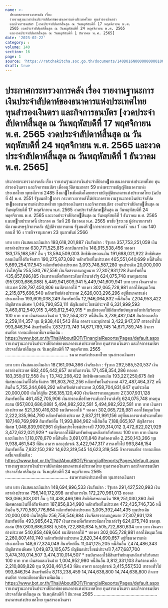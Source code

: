 ```yaml
---
name: >-
  ประกาศกระทรวงการคลัง เรื่อง
  รายงานฐานะการเงินประจำสัปดาห์ของธนาคารแห่งประเทศไทย ทุนสำรองเงินตรา
  และกิจการธนบัตร [งวดประจำสัปดาห์สิ้นสุด ณ วันพฤหัสบดีที่ 17 พฤศจิกายน พ.ศ.
  2565 งวดประจำสัปดาห์สิ้นสุด ณ วันพฤหัสบดีที่ 24 พฤศจิกายน พ.ศ. 2565
  และงวดประจำสัปดาห์สิ้นสุด ณ วันพฤหัสบดีที่ 1 ธันวาคม พ.ศ. 2565]
date: '2023-02-22'
category: ง
volume: 140
section: 16
page: 1
source: 'https://ratchakitcha.soc.go.th/documents/140D016N0000000000100.pdf'
draft: true
---
```


# ประกาศกระทรวงการคลัง เรื่อง รายงานฐานะการเงินประจำสัปดาห์ของธนาคารแห่งประเทศไทย ทุนสำรองเงินตรา และกิจการธนบัตร [งวดประจำสัปดาห์สิ้นสุด ณ วันพฤหัสบดีที่ 17 พฤศจิกายน พ.ศ. 2565 งวดประจำสัปดาห์สิ้นสุด ณ วันพฤหัสบดีที่ 24 พฤศจิกายน พ.ศ. 2565 และงวดประจำสัปดาห์สิ้นสุด ณ วันพฤหัสบดีที่ 1 ธันวาคม พ.ศ. 2565]

ประกาศกระทรวงการคลัง เรื่อง รายงานฐานะการเงินประจําสัปดาหของธนาคารแห่งประเทศไทย ทุนสํารองเงินตรา และกิจการธนบัตร เพื่ออนุวัติตามมาตรา 59 แห่งพระราชบัญญัติธนาคารแห่งประเทศไทย พุทธศักราช 2485 ซึ่งแกไขเพิ่มเติมโดยพระราชบัญญัติธนาคารแห่งประเทศไทย (ฉบับที่ 4) พ.ศ. 2551 รัฐมนตรีวาการ กระทรวงการคลังได้ประกาศรายงานฐานะการเงินประจําสัปดาหของธนาคารแห่งประเทศไทย ทุนสํารองเงินตรา และกิจการธนบัตร งวดประจําสัปดาหสิ้นสุด ณ วันพฤหัสบดีที่ 17 พฤศจิกายน พ.ศ. 2565 งวดประจําสัปดาหสิ้นสุด ณ วันพฤหัสบดีที่ 24 พฤศจิกายน พ.ศ. 2565 และงวดประจําสัปดาหสิ้นสุด ณ วันพฤหัสบดีที่ 1 ธันวาคม พ.ศ. 2565 แนบทายประกาศนี้ ประกาศ ณ วันที่ 26 ธันวาคม พ.ศ. 2565 พรชัย ฐีระเวช ผู้อํานวยการสํานักงานเศรษฐกิจการคลัง ปฏิบัติราชการแทน รัฐมนตรีวาการกระทรวงการคลัง ้ หนา 1 ่ เลม 140 ตอนที่ 16 ง ราชกิจจานุเบกษา 23 กุมภาพันธ์ 2566

บาท บาท เงินสดและเงินฝาก 193,618,201,887 เงินรับฝาก : รัฐบาล 357,753,251,059 เงินตราต่างประเทศ 630,771,525,815 สถาบันการเงิน 148,915,538,456 ทองคา 183,175,168,597 อื่น ๆ 13,594,509,003 สิทธิพิเศษถอนเงิน 191,688,021,922 สิทธิพิเศษถอนเงินที่ได้รับจัดสรร 190,275,873,092 หลักทรัพย์ในประเทศ 465,551,640,699 หนี้สินอื่น 5,669,254,117,543 หลักทรัพย์ต่างประเทศ 3,093,748,587,280 ทุนประเดิม 20,000,000 เงินให้กู้ยืม 255,530,767,556 เงินจัดสรรตามกฎหมาย 27,307,931,128 สินทรัพย์อื่น 435,857,696,185 เงินสารองเพื่อรักษาระดับกาไรนาส่งรัฐ 624,075,748 ขาดทุนสะสม (957,803,686,088) 5,449,941,609,941 5,449,941,609,941 บาท บาท เงินตราต่างประเทศ 528,797,450,806 ธนบัตรออกใช้ * ทองคา 302,065,728,981 ออกใช้หมุนเวียน 2,215,875,696,540 หลักทรัพย์ต่างประเทศ 2,626,003,296,296 อยู่ที่ธนาคารแห่งประเทศไทย 193,609,038,249 สินทรัพย์อื่น 12,946,064,832 หนี้สินอื่น 7,204,953,422 บัญชีสารองพิเศษ 1,046,790,853,111 บัญชีผลประโยชน์ประจาปี 6,331,999,593 3,469,812,540,915 3,469,812,540,915 * ธนบัตรออกใช้มีสินทรัพย์หนุนหลังเท่ากับร้อยละ 100 บาท บาท เงินสดและเงินฝาก 1,152,554,322 หนี้สินอื่น 3,739,482,048 สินค้าคงเหลือ 2,259,114,357 ทุน 9,938,461,543 ที่ดิน อาคาร และอุปกรณ์ 3,422,947,317 สารองทั่วไป 993,846,154 สินทรัพย์อื่น 7,837,173,749 14,671,789,745 14,671,789,745 กิจการธนบัตร รายละเอียดคาชี้แจงเพิ่มเติม : https://www.bot.or.th/Thai/AboutBOT/FinancialReports/Pages/default.aspx รายงานฐานะการเงินประจาสัปดาห์ของธนาคารแห่งประเทศไทย ทุนสารองเงินตรา และกิจการธนบัตร ประจาสัปดาห์สิ้นสุด ณ วันพฤหัสบดีที่ 17 พฤศจิกายน 2565 .................................................. ธนาคารแห่งประเทศไทย ทุนสารองเงินตรา

บาท บาท เงินสดและเงินฝาก 187,161,094,366 เงินรับฝาก : รัฐบาล 292,585,520,537 เงินตราต่างประเทศ 682,405,442,657 สถาบันการเงิน 171,458,354,286 ทองคา 183,359,012,558 อื่น ๆ 13,742,298,422 สิทธิพิเศษถอนเงิน 193,227,250,675 สิทธิพิเศษถอนเงินที่ได้รับจัดสรร 191,803,762,256 หลักทรัพย์ในประเทศ 472,487,464,372 หนี้สินอื่น 5,755,244,666,292 หลักทรัพย์ต่างประเทศ 3,058,704,831,647 ทุนประเดิม 20,000,000 เงินให้กู้ยืม 256,185,120,400 เงินจัดสรรตามกฎหมาย 27,307,931,128 สินทรัพย์อื่น 461,452,705,906 เงินสารองเพื่อรักษาระดับกาไรนาส่งรัฐ 624,075,748 ขาดทุนสะสม (957,803,686,088) 5,494,982,922,581 5,494,982,922,581 บาท บาท เงินตราต่างประเทศ 521,350,416,830 ธนบัตรออกใช้ * ทองคา 302,065,728,981 ออกใช้หมุนเวียน 2,222,335,964,790 หลักทรัพย์ต่างประเทศ 2,637,211,991,156 อยู่ที่ธนาคารแห่งประเทศไทย 187,148,769,999 สินทรัพย์อื่น 11,993,884,962 หนี้สินอื่น 7,188,065,167 บัญชีสารองพิเศษ 1,048,839,907,961 บัญชีผลประโยชน์ประจาปี 7,109,314,012 3,472,622,021,929 3,472,622,021,929 * ธนบัตรออกใช้มีสินทรัพย์หนุนหลังเท่ากับร้อยละ 100 บาท บาท เงินสดและเงินฝาก 1,118,078,670 หนี้สินอื่น 3,691,011,848 สินค้าคงเหลือ 2,250,143,266 ทุน 9,938,461,543 ที่ดิน อาคาร และอุปกรณ์ 3,422,947,317 สารองทั่วไป 993,846,154 สินทรัพย์อื่น 7,832,150,292 14,623,319,545 14,623,319,545 กิจการธนบัตร รายละเอียดคาชี้แจงเพิ่มเติม : https://www.bot.or.th/Thai/AboutBOT/FinancialReports/Pages/default.aspx รายงานฐานะการเงินประจาสัปดาห์ของธนาคารแห่งประเทศไทย ทุนสารองเงินตรา และกิจการธนบัตร ประจาสัปดาห์สิ้นสุด ณ วันพฤหัสบดีที่ 24 พฤศจิกายน 2565 .................................................. ธนาคารแห่งประเทศไทย ทุนสารองเงินตรา

บาท บาท เงินสดและเงินฝาก 148,694,996,533 เงินรับฝาก : รัฐบาล 291,427,520,993 เงินตราต่างประเทศ 756,140,172,898 สถาบันการเงิน 172,270,961,013 ทองคา 183,066,303,001 อื่น ๆ 13,438,466,186 สิทธิพิเศษถอนเงิน 189,251,030,360 สิทธิพิเศษถอนเงินที่ได้รับจัดสรร 187,856,834,990 หลักทรัพย์ในประเทศ 472,435,746,736 หนี้สินอื่น 5,770,580,776,664 หลักทรัพย์ต่างประเทศ 3,005,392,441,435 ทุนประเดิม 20,000,000 เงินให้กู้ยืม 256,756,546,884 เงินจัดสรรตามกฎหมาย 27,307,931,128 สินทรัพย์อื่น 493,985,642,787 เงินสารองเพื่อรักษาระดับกาไรนาส่งรัฐ 624,075,748 ขาดทุนสะสม (957,803,686,088) 5,505,722,880,634 5,505,722,880,634 บาท บาท เงินตราต่างประเทศ 540,858,469,664 ธนบัตรออกใช้ * ทองคา 302,065,728,981 ออกใช้หมุนเวียน 2,260,807,410,740 หลักทรัพย์ต่างประเทศ 2,620,344,690,657 อยู่ที่ธนาคารแห่งประเทศไทย 148,677,324,049 สินทรัพย์อื่น 11,041,125,205 หนี้สินอื่น 7,474,486,343 บัญชีสารองพิเศษ 1,049,873,105,675 บัญชีผลประโยชน์ประจาปี 7,477,687,700 3,474,310,014,507 3,474,310,014,507 * ธนบัตรออกใช้มีสินทรัพย์หนุนหลังเท่ากับร้อยละ 100 บาท บาท เงินสดและเงินฝาก 1,004,952,980 หนี้สินอื่น 3,812,331,103 สินค้าคงเหลือ 2,210,889,828 ทุน 9,938,461,543 ที่ดิน อาคาร และอุปกรณ์ 3,415,557,533 สารองทั่วไป 993,846,154 สินทรัพย์อื่น 8,113,238,459 14,744,638,800 14,744,638,800 กิจการธนบัตร รายละเอียดคาชี้แจงเพิ่มเติม : https://www.bot.or.th/Thai/AboutBOT/FinancialReports/Pages/default.aspx รายงานฐานะการเงินประจาสัปดาห์ของธนาคารแห่งประเทศไทย ทุนสารองเงินตรา และกิจการธนบัตร ประจาสัปดาห์สิ้นสุด ณ วันพฤหัสบดีที่ 1 ธันวาคม 2565 .................................................. ธนาคารแห่งประเทศไทย ทุนสารองเงินตรา
